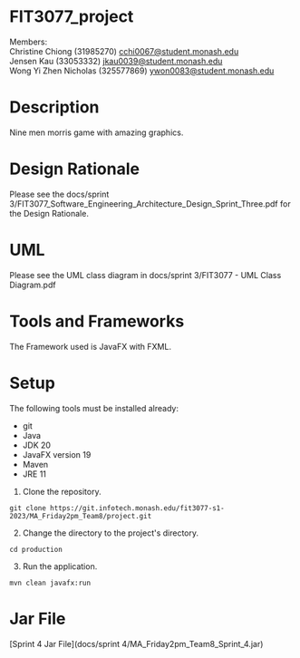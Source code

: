 # FIT3077_project

Members:  
Christine Chiong (31985270) cchi0067@student.monash.edu  
Jensen Kau (33053332) jkau0039@student.monash.edu  
Wong Yi Zhen Nicholas (325577869) ywon0083@student.monash.edu  

# Description
Nine men morris game with amazing graphics.

# Design Rationale
Please see the docs/sprint 3/FIT3077_Software_Engineering_Architecture_Design_Sprint_Three.pdf  for the Design Rationale.

# UML
Please see the UML class diagram in docs/sprint 3/FIT3077 - UML Class Diagram.pdf 

# Tools and Frameworks
The Framework used is JavaFX with FXML.

# Setup
The following tools must be installed already:
- git
- Java
- JDK 20
- JavaFX version 19
- Maven
- JRE 11

1. Clone the repository.
```
git clone https://git.infotech.monash.edu/fit3077-s1-2023/MA_Friday2pm_Team8/project.git
```

2. Change the directory to the project's directory.
```
cd production
```

3. Run the application.
```
mvn clean javafx:run
```

# Jar File
[Sprint 4 Jar File](docs/sprint 4/MA_Friday2pm_Team8_Sprint_4.jar)
